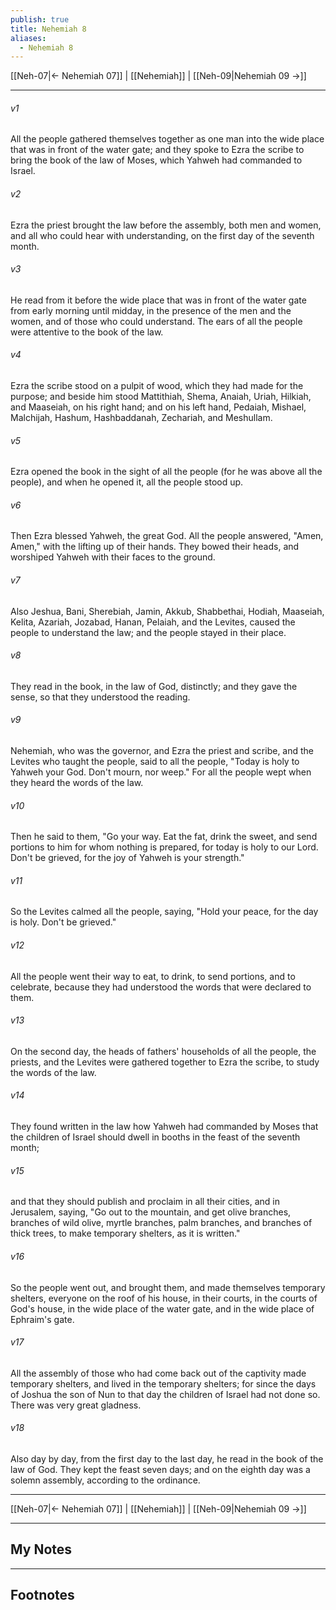 ```yaml
---
publish: true
title: Nehemiah 8
aliases:
  - Nehemiah 8
---
```


[[Neh-07|← Nehemiah 07]] | [[Nehemiah]] | [[Neh-09|Nehemiah 09 →]]
***



###### v1 
All the people gathered themselves together as one man into the wide place that was in front of the water gate; and they spoke to Ezra the scribe to bring the book of the law of Moses, which Yahweh had commanded to Israel. 

###### v2 
Ezra the priest brought the law before the assembly, both men and women, and all who could hear with understanding, on the first day of the seventh month. 

###### v3 
He read from it before the wide place that was in front of the water gate from early morning until midday, in the presence of the men and the women, and of those who could understand. The ears of all the people were attentive to the book of the law. 

###### v4 
Ezra the scribe stood on a pulpit of wood, which they had made for the purpose; and beside him stood Mattithiah, Shema, Anaiah, Uriah, Hilkiah, and Maaseiah, on his right hand; and on his left hand, Pedaiah, Mishael, Malchijah, Hashum, Hashbaddanah, Zechariah, and Meshullam. 

###### v5 
Ezra opened the book in the sight of all the people (for he was above all the people), and when he opened it, all the people stood up. 

###### v6 
Then Ezra blessed Yahweh, the great God. All the people answered, "Amen, Amen," with the lifting up of their hands. They bowed their heads, and worshiped Yahweh with their faces to the ground. 

###### v7 
Also Jeshua, Bani, Sherebiah, Jamin, Akkub, Shabbethai, Hodiah, Maaseiah, Kelita, Azariah, Jozabad, Hanan, Pelaiah, and the Levites, caused the people to understand the law; and the people stayed in their place. 

###### v8 
They read in the book, in the law of God, distinctly; and they gave the sense, so that they understood the reading. 

###### v9 
Nehemiah, who was the governor, and Ezra the priest and scribe, and the Levites who taught the people, said to all the people, "Today is holy to Yahweh your God. Don't mourn, nor weep." For all the people wept when they heard the words of the law. 

###### v10 
Then he said to them, "Go your way. Eat the fat, drink the sweet, and send portions to him for whom nothing is prepared, for today is holy to our Lord. Don't be grieved, for the joy of Yahweh is your strength." 

###### v11 
So the Levites calmed all the people, saying, "Hold your peace, for the day is holy. Don't be grieved." 

###### v12 
All the people went their way to eat, to drink, to send portions, and to celebrate, because they had understood the words that were declared to them. 

###### v13 
On the second day, the heads of fathers' households of all the people, the priests, and the Levites were gathered together to Ezra the scribe, to study the words of the law. 

###### v14 
They found written in the law how Yahweh had commanded by Moses that the children of Israel should dwell in booths in the feast of the seventh month; 

###### v15 
and that they should publish and proclaim in all their cities, and in Jerusalem, saying, "Go out to the mountain, and get olive branches, branches of wild olive, myrtle branches, palm branches, and branches of thick trees, to make temporary shelters, as it is written." 

###### v16 
So the people went out, and brought them, and made themselves temporary shelters, everyone on the roof of his house, in their courts, in the courts of God's house, in the wide place of the water gate, and in the wide place of Ephraim's gate. 

###### v17 
All the assembly of those who had come back out of the captivity made temporary shelters, and lived in the temporary shelters; for since the days of Joshua the son of Nun to that day the children of Israel had not done so. There was very great gladness. 

###### v18 
Also day by day, from the first day to the last day, he read in the book of the law of God. They kept the feast seven days; and on the eighth day was a solemn assembly, according to the ordinance.

***
[[Neh-07|← Nehemiah 07]] | [[Nehemiah]] | [[Neh-09|Nehemiah 09 →]]

---
## My Notes

---
## Footnotes